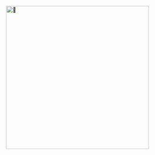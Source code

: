 [<img align="left" width="390" alt="🦑" src="https://raw.githubusercontent.com/inacio-rodrigues/.github/main/github-metrics.svg">](#)
